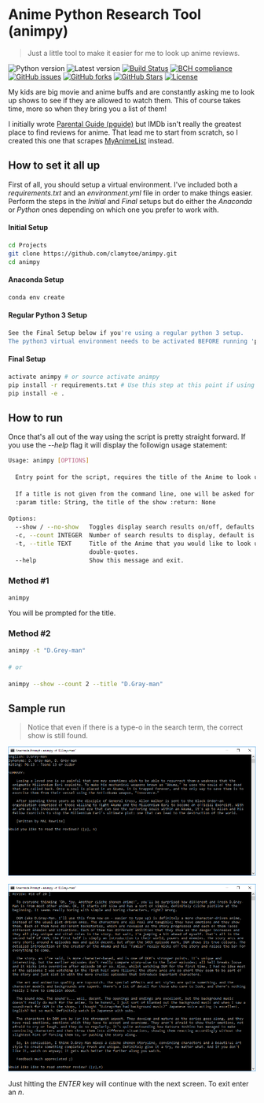 # Anime Python Research Tool (animpy)
> Just a little tool to make it easier for me to look up anime reviews.

![Python version][python-version]
![Latest version][latest-version]
[![Build Status][travis-image]][travis-url]
[![BCH compliance][bch-image]][bch-url]
[![GitHub issues][issues-image]][issues-url]
[![GitHub forks][fork-image]][fork-url]
[![GitHub Stars][stars-image]][stars-url]
[![License][license-image]][license-url]

My kids are big movie and anime buffs and are constantly asking me to look up shows to see if they are allowed to watch them. This of course takes time, more so when they bring you a list of them!

I initially wrote [Parental Guide (pguide)](https://github.com/clamytoe/pguide.git) but IMDb isn't really the greatest place to find reviews for anime. That lead me to start from scratch, so I created this one that scrapes [MyAnimeList](https://myanimelist.net) instead.

## How to set it all up
First of all, you should setup a virtual environment. I've included both a *requirements.txt* and an *environment.yml* file in order to make things easier. Perform the steps in the *Initial* and *Final* setups but do either the *Anaconda* or *Python* ones depending on which one you prefer to work with.

#### Initial Setup
```bash
cd Projects
git clone https://github.com/clamytoe/animpy.git
cd animpy
```

#### Anaconda Setup
```bash
conda env create
```

#### Regular Python 3 Setup
```bash
See the Final Setup below if you're using a regular python 3 setup.
The python3 virtual environment needs to be activated BEFORE running 'pip install -r requirements.txt'
```

#### Final Setup
```bash
activate animpy # or source activate animpy
pip install -r requirements.txt # Use this step at this point if using a regular python setup with a python3 virtual env
pip install -e .
```

## How to run
Once that's all out of the way using the script is pretty straight forward. If you use the *--help* flag it will display the followign usage statement:

```bash
Usage: animpy [OPTIONS]

  Entry point for the script, requires the title of the Anime to look up.

  If a title is not given from the command line, one will be asked for.
  :param title: String, the title of the show :return: None

Options:
  --show / --no-show   Toggles display search results on/off, defaults to off.
  -c, --count INTEGER  Number of search results to display, default is 5.
  -t, --title TEXT     Title of the Anime that you would like to look up, use
                       double-quotes.
  --help               Show this message and exit.
  ```

### Method #1
```bash
animpy
```

You will be prompted for the title.

### Method #2
```bash
animpy -t "D.Grey-man"

# or

animpy --show --count 2 --title "D.Gray-man"
```

## Sample run
> Notice that even if there is a type-o in the search term, the correct show is still found.

![sample run](img/start.png)

![search](img/review.png)

Just hitting the *ENTER* key will continue with the next screen. To exit enter an *n*.

[python-version]:https://img.shields.io/badge/python-3.7-brightgreen.svg
[latest-version]:https://img.shields.io/badge/version-0.4.0-blue.svg
[travis-image]:https://travis-ci.org/clamytoe/animpy.svg?branch=master
[travis-url]:https://travis-ci.org/clamytoe/animpy
[bch-image]:https://bettercodehub.com/edge/badge/clamytoe/animpy?branch=master
[bch-url]:https://bettercodehub.com/
[issues-image]:https://img.shields.io/github/issues/clamytoe/animpy.svg
[issues-url]:https://github.com/clamytoe/animpy/issues
[fork-image]:https://img.shields.io/github/forks/clamytoe/animpy.svg
[fork-url]:https://github.com/clamytoe/animpy/network
[stars-image]:https://img.shields.io/github/stars/clamytoe/animpy.svg
[stars-url]:https://github.com/clamytoe/animpy/stargazers
[license-image]:https://img.shields.io/github/license/clamytoe/animpy.svg
[license-url]:https://github.com/clamytoe/animpy/blob/master/LICENSE

